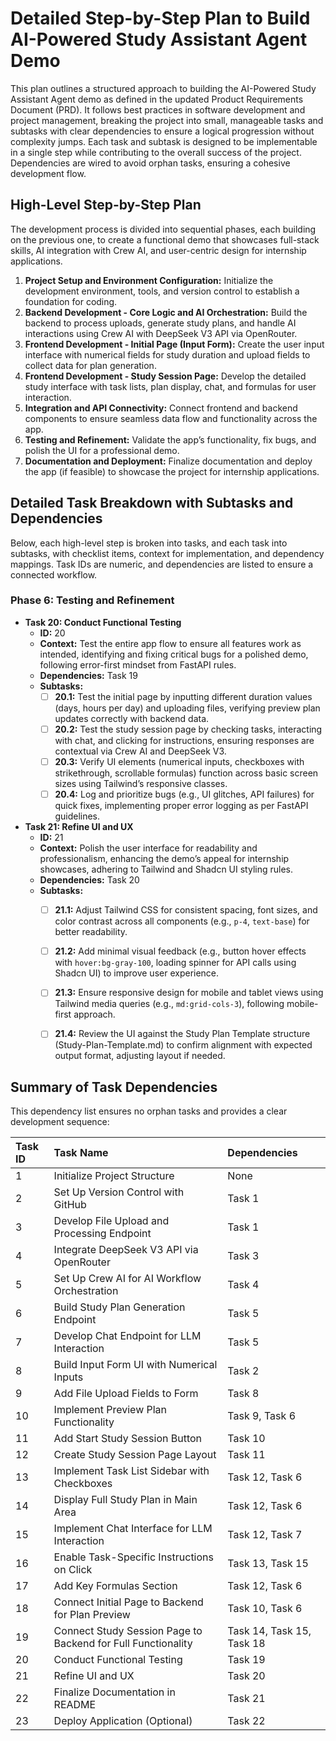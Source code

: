 # Detailed Step-by-Step Plan to Build AI-Powered Study Assistant Agent Demo

This plan outlines a structured approach to building the AI-Powered Study Assistant Agent demo as defined in the updated Product Requirements Document (PRD). It follows best practices in software development and project management, breaking the project into small, manageable tasks and subtasks with clear dependencies to ensure a logical progression without complexity jumps. Each task and subtask is designed to be implementable in a single step while contributing to the overall success of the project. Dependencies are wired to avoid orphan tasks, ensuring a cohesive development flow.

## High-Level Step-by-Step Plan

The development process is divided into sequential phases, each building on the previous one, to create a functional demo that showcases full-stack skills, AI integration with Crew AI, and user-centric design for internship applications.

1. **Project Setup and Environment Configuration:** Initialize the development environment, tools, and version control to establish a foundation for coding.
2. **Backend Development - Core Logic and AI Orchestration:** Build the backend to process uploads, generate study plans, and handle AI interactions using Crew AI with DeepSeek V3 API via OpenRouter.
3. **Frontend Development - Initial Page (Input Form):** Create the user input interface with numerical fields for study duration and upload fields to collect data for plan generation.
4. **Frontend Development - Study Session Page:** Develop the detailed study interface with task lists, plan display, chat, and formulas for user interaction.
5. **Integration and API Connectivity:** Connect frontend and backend components to ensure seamless data flow and functionality across the app.
6. **Testing and Refinement:** Validate the app’s functionality, fix bugs, and polish the UI for a professional demo.
7. **Documentation and Deployment:** Finalize documentation and deploy the app (if feasible) to showcase the project for internship applications.

## Detailed Task Breakdown with Subtasks and Dependencies

Below, each high-level step is broken into tasks, and each task into subtasks, with checklist items, context for implementation, and dependency mappings. Task IDs are numeric, and dependencies are listed to ensure a connected workflow. 


### Phase 6: Testing and Refinement

- **Task 20: Conduct Functional Testing**
    - **ID:** 20
    - **Context:** Test the entire app flow to ensure all features work as intended, identifying and fixing critical bugs for a polished demo, following error-first mindset from FastAPI rules.
    - **Dependencies:** Task 19
    - **Subtasks:**
        - [ ] **20.1:** Test the initial page by inputting different duration values (days, hours per day) and uploading files, verifying preview plan updates correctly with backend data.
        - [ ] **20.2:** Test the study session page by checking tasks, interacting with chat, and clicking for instructions, ensuring responses are contextual via Crew AI and DeepSeek V3.
        - [ ] **20.3:** Verify UI elements (numerical inputs, checkboxes with strikethrough, scrollable formulas) function across basic screen sizes using Tailwind’s responsive classes.
        - [ ] **20.4:** Log and prioritize bugs (e.g., UI glitches, API failures) for quick fixes, implementing proper error logging as per FastAPI guidelines.
- **Task 21: Refine UI and UX**
    - **ID:** 21
    - **Context:** Polish the user interface for readability and professionalism, enhancing the demo’s appeal for internship showcases, adhering to Tailwind and Shadcn UI styling rules.
    - **Dependencies:** Task 20
    - **Subtasks:**
        - [ ] **21.1:** Adjust Tailwind CSS for consistent spacing, font sizes, and color contrast across all components (e.g., `p-4`, `text-base`) for better readability.
        - [ ] **21.2:** Add minimal visual feedback (e.g., button hover effects with `hover:bg-gray-100`, loading spinner for API calls using Shadcn UI) to improve user experience.
        - [ ] **21.3:** Ensure responsive design for mobile and tablet views using Tailwind media queries (e.g., `md:grid-cols-3`), following mobile-first approach.
        - [ ] **21.4:** Review the UI against the Study Plan Template structure (Study-Plan-Template.md) to confirm alignment with expected output format, adjusting layout if needed.



## Summary of Task Dependencies

This dependency list ensures no orphan tasks and provides a clear development sequence:


| Task ID | Task Name | Dependencies |
| :-- | :-- | :-- |
| 1 | Initialize Project Structure | None |
| 2 | Set Up Version Control with GitHub | Task 1 |
| 3 | Develop File Upload and Processing Endpoint | Task 1 |
| 4 | Integrate DeepSeek V3 API via OpenRouter | Task 3 |
| 5 | Set Up Crew AI for AI Workflow Orchestration | Task 4 |
| 6 | Build Study Plan Generation Endpoint | Task 5 |
| 7 | Develop Chat Endpoint for LLM Interaction | Task 5 |
| 8 | Build Input Form UI with Numerical Inputs | Task 2 |
| 9 | Add File Upload Fields to Form | Task 8 |
| 10 | Implement Preview Plan Functionality | Task 9, Task 6 |
| 11 | Add Start Study Session Button | Task 10 |
| 12 | Create Study Session Page Layout | Task 11 |
| 13 | Implement Task List Sidebar with Checkboxes | Task 12, Task 6 |
| 14 | Display Full Study Plan in Main Area | Task 12, Task 6 |
| 15 | Implement Chat Interface for LLM Interaction | Task 12, Task 7 |
| 16 | Enable Task-Specific Instructions on Click | Task 13, Task 15 |
| 17 | Add Key Formulas Section | Task 12, Task 6 |
| 18 | Connect Initial Page to Backend for Plan Preview | Task 10, Task 6 |
| 19 | Connect Study Session Page to Backend for Full Functionality | Task 14, Task 15, Task 18 |
| 20 | Conduct Functional Testing | Task 19 |
| 21 | Refine UI and UX | Task 20 |
| 22 | Finalize Documentation in README | Task 21 |
| 23 | Deploy Application (Optional) | Task 22 |
